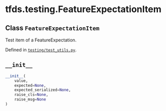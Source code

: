 <div itemscope itemtype="http://developers.google.com/ReferenceObject">
<meta itemprop="name" content="tfds.testing.FeatureExpectationItem" />
<meta itemprop="path" content="Stable" />
<meta itemprop="property" content="__init__"/>
</div>

# tfds.testing.FeatureExpectationItem

## Class `FeatureExpectationItem`

Test item of a FeatureExpectation.

Defined in [`testing/test_utils.py`](https://github.com/tensorflow/datasets/tree/master/tensorflow_datasets/testing/test_utils.py).

<!-- Placeholder for "Used in" -->


<h2 id="__init__"><code>__init__</code></h2>

``` python
__init__(
    value,
    expected=None,
    expected_serialized=None,
    raise_cls=None,
    raise_msg=None
)
```
